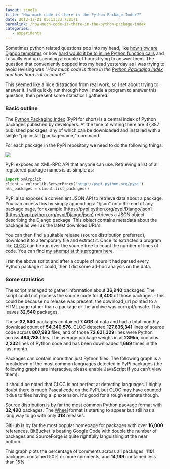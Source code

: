 ```yaml
---
layout: single
title: "How much code is there in the Python Package Index?"
date: 2013-12-21 05:11:23.732171
permalink: /how-much-code-is-there-in-the-python-package-index
categories:
   - experiments
---
```


Sometimes python related questions pop into my head, like [how slow are Django templates](http://tomforb.es/just-how-slow-are-django-templates) or how [hard would it be to inline Python function calls](http://tomforb.es/automatically-inline-python-function-calls) and I usually end up spending a couple of hours trying to answer them. The question that conveniently popped into my head yesterday as I was trying to avoid revising was *"How much code is there in the [Python Packaging Index](https://pypi.python.org/pypi), and how hard is it to count?"*

This seemed like a nice distraction from real work, so I set about trying to answer it. I will quickly run through how I made a program to answer this question, then present some statistics I gathered.

### Basic outline
The [Python Packaging Index](https://pypi.python.org/pypi) (PyPi for short) is a central index of Python packages published by developers. At the time of writing there are 37,887 published packages, any of which can be downloaded and installed with a single "pip install [packagename]" command.

For each package in the PyPi repository we need to do the following things:

<img src="https://docs.google.com/drawings/d/1kRGzlklCeRQMhGKmgRh20dqu-N7Vo9_pi21UhdA4stE/pub?w=628&amp;h=110">

PyPi exposes an XML-RPC API that anyone can use. Retrieving a list of all registered package names is as simple as:

~~~~python
import xmlrpclib
client = xmlrpclib.ServerProxy('http://pypi.python.org/pypi')
all_packages = client.list_packages()
~~~~

PyPi also exposes a convenient JSON API to retrieve data about a package. You can access this by simply appending a "/json" onto the end of any package page, for example [https://pypi.python.org/pypi/Django/json](https://pypi.python.org/pypi/Django/json) retrieves a JSON object describing the Django package. This object contains metadata about the package as well as the latest download URL's.

You can then find a suitable release (source distribution preferred), download it to a temporary file and extract it. Once its extracted a program like [CLOC](http://cloc.sourceforge.net/) can be run over the source tree to count the number of lines of code. You can find [my attempt at this program here](https://gist.github.com/orf/ce92408539d8379de55a#file-pypi_counter-py).

I ran the above script and after a couple of hours it had parsed every Python package it could, then I did some ad-hoc analysis on the data.

### Some statistics
The script managed to gather information about **36,940** packages. The script could not process the source code for **4,400** of those packages - this could be because no release was present, the download_url pointed to a HTML page rather than a package or the archive was corrupt/unsafe. This leaves **32,540** packages.

Those **32,540** packages contained **7.4GB** of data and had a total monthly download count of **54,340,576**. CLOC detected **127,635,341** lines of source code across **807,993** files, and of those **72,631,329** lines were Python across **484,788** files. The average package weighs in at **239kb**, contains **2,232** lines of Python code and has been downloaded **1,669** times in the last month.  

Packages can contain more than just Python files. The following graph is a breakdown of the most common languages detected in PyPi packages (the following graphs are interactive, please enable JavaScript if you can't view them):

<script type="text/javascript" src="//ajax.googleapis.com/ajax/static/modules/gviz/1.0/chart.js"> {"dataSourceUrl":"//docs.google.com/a/tomforb.es/spreadsheet/tq?key=0ArR3Zvt64iZfdFpoMHJUaDN6ck5ST0tkT09NU05iX2c&transpose=0&headers=1&range=A4%3AB18&gid=0&pub=1","options":{"vAxes":[{"title":"Language","useFormatFromData":true,"minValue":null,"viewWindowMode":null,"viewWindow":null,"maxValue":null},{"useFormatFromData":true}],"titleTextStyle":{"bold":true,"color":"#000","fontSize":16},"booleanRole":"certainty","title":"Most common languages on PyPi","height":370,"animation":{"duration":500},"domainAxis":{"direction":1},"legend":"right","hAxis":{"title":"Lines of code (Including comments)","useFormatFromData":true,"minValue":null,"viewWindow":{"min":null,"max":null},"logScale":false,"maxValue":null},"isStacked":false,"tooltip":{}},"state":{},"view":{},"isDefaultVisualization":false,"chartType":"BarChart","chartName":"Chart1"} </script>

It should be noted that CLOC is not perfect at detecting languages. I highly doubt there is much Pascal code on the PyPi, but CLOC may have counted it due to files having a .p extension. It's good for a rough estimate though.

<script type="text/javascript" src="//ajax.googleapis.com/ajax/static/modules/gviz/1.0/chart.js"> {"dataSourceUrl":"//docs.google.com/a/tomforb.es/spreadsheet/tq?key=0ArR3Zvt64iZfdFpoMHJUaDN6ck5ST0tkT09NU05iX2c&transpose=0&headers=1&range=A6%3AB10&gid=1&pub=1","options":{"vAxes":[{"useFormatFromData":true,"title":null,"minValue":null,"viewWindow":{"max":null,"min":null},"maxValue":null},{"useFormatFromData":true,"minValue":null,"viewWindow":{"max":null,"min":null},"maxValue":null}],"titleTextStyle":{"bold":true,"color":"#000","fontSize":16},"booleanRole":"certainty","title":"PyPi Package release types","height":371,"animation":{"duration":500},"legend":"right","hAxis":{"useFormatFromData":true,"minValue":null,"viewWindowMode":null,"viewWindow":null,"maxValue":null},"isStacked":false,"tooltip":{}},"state":{},"view":{},"isDefaultVisualization":false,"chartType":"ColumnChart","chartName":"Chart2"} </script>

Source distribution is by far the most common Python package format with **32,490** packages. The [Wheel](http://wheel.readthedocs.org/en/latest/) format is starting to appear but still has a long way to go with only **318** releases.

<script type="text/javascript" src="//ajax.googleapis.com/ajax/static/modules/gviz/1.0/chart.js"> {"dataSourceUrl":"//docs.google.com/a/tomforb.es/spreadsheet/tq?key=0ArR3Zvt64iZfdFpoMHJUaDN6ck5ST0tkT09NU05iX2c&transpose=0&headers=1&range=A5%3AB14&gid=2&pub=1","options":{"titleTextStyle":{"bold":true,"color":"#000","fontSize":16},"vAxes":[{"useFormatFromData":true,"minValue":null,"viewWindow":{"min":null,"max":null},"maxValue":null},{"useFormatFromData":true,"minValue":null,"viewWindow":{"min":null,"max":null},"maxValue":null}],"pieHole":0,"title":"Package Homepage Locations","booleanRole":"certainty","height":371,"animation":{"duration":0},"colors":["#3366CC","#DC3912","#FF9900","#109618","#990099","#0099C6","#DD4477","#66AA00","#B82E2E","#316395","#994499","#22AA99","#AAAA11","#6633CC","#E67300","#8B0707","#651067","#329262","#5574A6","#3B3EAC","#B77322","#16D620","#B91383","#F4359E","#9C5935","#A9C413","#2A778D","#668D1C","#BEA413","#0C5922","#743411"],"is3D":false,"hAxis":{"title":"Horizontal axis title","useFormatFromData":true,"minValue":null,"viewWindow":{"min":null,"max":null},"maxValue":null},"tooltip":{}},"state":{},"view":{},"isDefaultVisualization":false,"chartType":"PieChart","chartName":"Chart3"} </script>

GitHub is by far the most popular homepage for packages with over **16,000** references. BitBucket is beating Google Code with double the number of packages and SourceForge is quite rightfully languishing at the near bottom.

<script type="text/javascript" src="//ajax.googleapis.com/ajax/static/modules/gviz/1.0/chart.js"> {"dataSourceUrl":"//docs.google.com/a/tomforb.es/spreadsheet/tq?key=0ArR3Zvt64iZfdFpoMHJUaDN6ck5ST0tkT09NU05iX2c&transpose=0&headers=1&range=A7%3AB108&gid=3&pub=1","options":{"titleTextStyle":{"bold":true,"color":"#000","fontSize":16},"curveType":"function","animation":{"duration":500},"lineWidth":2,"hAxis":{"useFormatFromData":true,"title":"Comment percentage in code","minValue":0,"viewWindowMode":"explicit","viewWindow":{"min":0,"max":null},"maxValue":null},"vAxes":[{"useFormatFromData":true,"title":null,"minValue":0,"viewWindowMode":"explicit","viewWindow":{"min":0,"max":null},"maxValue":null},{"useFormatFromData":true,"minValue":null,"viewWindow":{"min":null,"max":null},"maxValue":null}],"booleanRole":"certainty","title":"Distribution of code comment percentage in PyPi packages","height":371,"legend":"right","focusTarget":"category","useFirstColumnAsDomain":true,"tooltip":{}},"state":{},"view":{},"isDefaultVisualization":false,"chartType":"LineChart","chartName":"Chart1"} </script>

This graph plots the percentage of comments across all packages. **1101** packages contained 50% or more comments, and **14,199** contained less than 15%


    